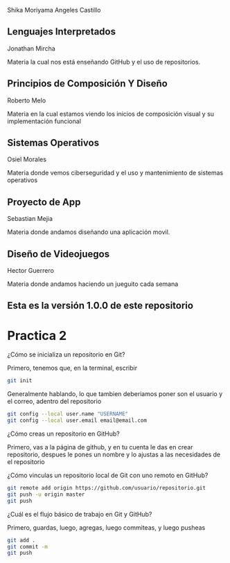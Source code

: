 Shika Moriyama Angeles Castillo

## Lenguajes Interpretados 

Jonathan Mircha

Materia la cual nos está enseñando GitHub y el uso de repositorios.

## Principios de Composición Y Diseño

Roberto Melo

Materia en la cual estamos viendo los inicios de composición visual y su implementación funcional 

## Sistemas Operativos

Osiel Morales

Materia donde vemos ciberseguridad y el uso y mantenimiento de sistemas operativos

## Proyecto de App

Sebastian Mejia

Materia donde andamos diseñando una aplicación movil.

## Diseño de Videojuegos

Hector Guerrero

Materia donde andamos haciendo un jueguito cada semana


## Esta es la versión 1.0.0 de este repositorio

# Practica 2

¿Cómo se inicializa un repositorio en Git?

Primero, tenemos que, en la terminal, escribir 

```bash
git init
```

Generalmente hablando, lo que tambien deberiamos poner son el usuario y el correo, adentro del repositorio

```bash
git config --local user.name "USERNAME"
git config --local user.email email@email.com

```

¿Cómo creas un repositorio en GitHub?

Primero, vas a la página de github, y en tu cuenta le das en crear repositorio, despues le pones un nombre y lo ajustas a las necesidades de el repositorio 

¿Cómo vinculas un repositorio local de Git con uno remoto en GitHub?

```bash
git remote add origin https://github.com/usuario/repositorio.git
git push -u origin master
git push

```

¿Cuál es el flujo básico de trabajo en Git y GitHub?

Primero, guardas, luego, agregas, luego commiteas, y luego pusheas

```bash
git add .
git commit -m 
git push
```